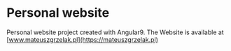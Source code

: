 # Personal website

Personal website project created with Angular9. The Website is available at [www.mateuszgrzelak.pl](https://mateuszgrzelak.pl)
